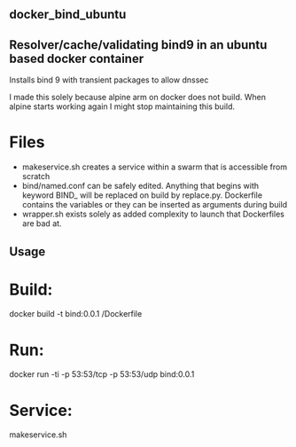 ## docker_bind_ubuntu

## Resolver/cache/validating bind9 in an ubuntu based docker container

Installs bind 9 with transient packages to allow dnssec

I made this solely because alpine arm on docker does not build. When alpine starts working again I might stop maintaining this build.



# Files
* makeservice.sh creates a service within a swarm that is accessible from scratch
* bind/named.conf can be safely edited. Anything that begins with keyword BIND_ will be replaced on build by replace.py. Dockerfile contains the variables or they can be inserted as arguments during build
* wrapper.sh exists solely as added complexity to launch that Dockerfiles are bad at.

## Usage
# Build:
  docker build -t bind:0.0.1 <path>/Dockerfile
# Run:
  docker run -ti -p 53:53/tcp -p 53:53/udp bind:0.0.1
# Service:
  makeservice.sh
